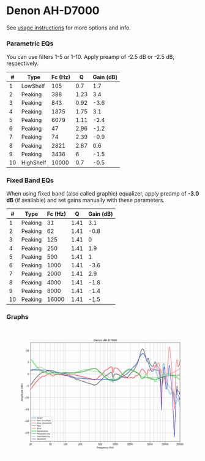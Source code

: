 # Denon AH-D7000
See [usage instructions](https://github.com/jaakkopasanen/AutoEq#usage) for more options and info.

### Parametric EQs
You can use filters 1-5 or 1-10. Apply preamp of -2.5 dB or -2.5 dB, respectively.

|   # | Type      |   Fc (Hz) |    Q |   Gain (dB) |
|-----|-----------|-----------|------|-------------|
|   1 | LowShelf  |       105 | 0.7  |         1.7 |
|   2 | Peaking   |       388 | 1.23 |         3.4 |
|   3 | Peaking   |       843 | 0.92 |        -3.6 |
|   4 | Peaking   |      1875 | 1.75 |         3.1 |
|   5 | Peaking   |      6079 | 1.11 |        -2.4 |
|   6 | Peaking   |        47 | 2.96 |        -1.2 |
|   7 | Peaking   |        74 | 2.39 |        -0.9 |
|   8 | Peaking   |      2821 | 2.87 |         0.6 |
|   9 | Peaking   |      3436 | 6    |        -1.5 |
|  10 | HighShelf |     10000 | 0.7  |        -0.5 |

### Fixed Band EQs
When using fixed band (also called graphic) equalizer, apply preamp of **-3.0 dB** (if available) and set gains manually with these parameters.

|   # | Type    |   Fc (Hz) |    Q |   Gain (dB) |
|-----|---------|-----------|------|-------------|
|   1 | Peaking |        31 | 1.41 |         3.1 |
|   2 | Peaking |        62 | 1.41 |        -0.8 |
|   3 | Peaking |       125 | 1.41 |         0   |
|   4 | Peaking |       250 | 1.41 |         1.9 |
|   5 | Peaking |       500 | 1.41 |         1   |
|   6 | Peaking |      1000 | 1.41 |        -3.6 |
|   7 | Peaking |      2000 | 1.41 |         2.9 |
|   8 | Peaking |      4000 | 1.41 |        -1.8 |
|   9 | Peaking |      8000 | 1.41 |        -1.4 |
|  10 | Peaking |     16000 | 1.41 |        -1.5 |

### Graphs
![](./Denon%20AH-D7000.png)
